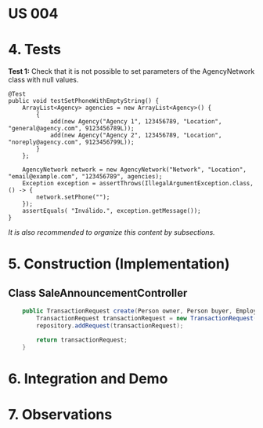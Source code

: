 # US 004

# 4. Tests

**Test 1:** Check that it is not possible to set parameters of the AgencyNetwork class with null values.

    @Test
    public void testSetPhoneWithEmptyString() {
		ArrayList<Agency> agencies = new ArrayList<Agency>() {
			{
				add(new Agency("Agency 1", 123456789, "Location", "general@agency.com", 9123456789L));
				add(new Agency("Agency 2", 123456789, "Location", "noreply@agency.com", 9123456799L));
			}
		};

		AgencyNetwork network = new AgencyNetwork("Network", "Location", "email@example.com", "123456789", agencies);
		Exception exception = assertThrows(IllegalArgumentException.class, () -> {
			network.setPhone("");
		});
		assertEquals( "Inválido.", exception.getMessage());
	}

*It is also recommended to organize this content by subsections.*

# 5. Construction (Implementation)


## Class SaleAnnouncementController

```java
    public TransactionRequest create(Person owner, Person buyer, Employee agent, float price, float commission, Property property) {
		TransactionRequest transactionRequest = new TransactionRequest(owner, buyer, agent, price, commission, false, property);
		repository.addRequest(transactionRequest);

		return transactionRequest;
	}
```


# 6. Integration and Demo


# 7. Observations



